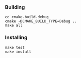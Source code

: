 ### Building
```shell script
cd cmake-build-debug
cmake -DCMAKE_BUILD_TYPE=Debug ..
make all
```

### Installing
```shell script
make test
make install
```